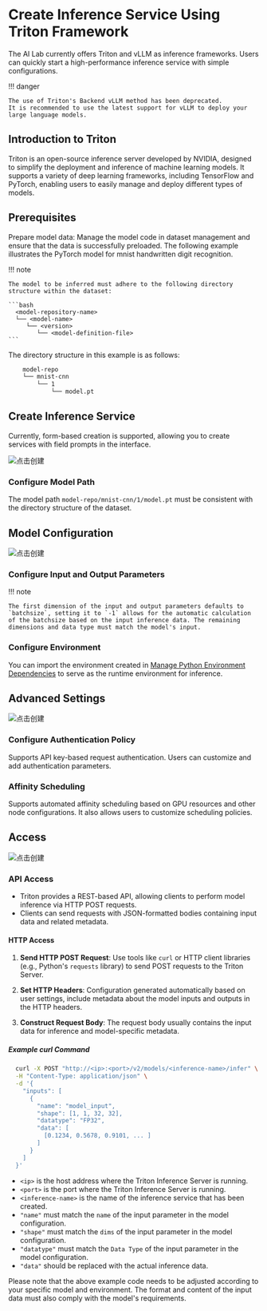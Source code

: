 # Create Inference Service Using Triton Framework

The AI Lab currently offers Triton and vLLM as inference frameworks. Users can quickly start a high-performance inference service with simple configurations.

!!! danger

    The use of Triton's Backend vLLM method has been deprecated.
    It is recommended to use the latest support for vLLM to deploy your large language models.

## Introduction to Triton

Triton is an open-source inference server developed by NVIDIA, designed to simplify the deployment and inference of machine learning models. It supports a variety of deep learning frameworks, including TensorFlow and PyTorch, enabling users to easily manage and deploy different types of models.

## Prerequisites

Prepare model data: Manage the model code in dataset management and ensure that the data is successfully preloaded. The following example illustrates the PyTorch model for mnist handwritten digit recognition.

!!! note

    The model to be inferred must adhere to the following directory structure within the dataset:

    ```bash
      <model-repository-name>
      └── <model-name>
         └── <version>
            └── <model-definition-file>
    ```

The directory structure in this example is as follows:

```bash
    model-repo
    └── mnist-cnn
        └── 1
            └── model.pt
```

## Create Inference Service

Currently, form-based creation is supported, allowing you to create services with field prompts in the interface.

![点击创建](../images/triton-infer-0.png)

### Configure Model Path

The model path `model-repo/mnist-cnn/1/model.pt` must be consistent with the directory structure of the dataset.

## Model Configuration

![点击创建](../images/triton-infer-1.png)

### Configure Input and Output Parameters

!!! note

    The first dimension of the input and output parameters defaults to `batchsize`, setting it to `-1` allows for the automatic calculation of the batchsize based on the input inference data. The remaining dimensions and data type must match the model's input.

### Configure Environment

You can import the environment created in [Manage Python Environment Dependencies](../dataset/environments.md) to serve as the runtime environment for inference.

## Advanced Settings

![点击创建](../images/triton-infer-2.png)

### Configure Authentication Policy

Supports API key-based request authentication. Users can customize and add authentication parameters.

### Affinity Scheduling

Supports automated affinity scheduling based on GPU resources and other node configurations. It also allows users to customize scheduling policies.

## Access

![点击创建](../images/triton-infer-3.png)

<!-- The model inference service provides multiple access methods by default, enabling clients to interact with the inference service through different protocols. You can access the service in the following ways:

1. **HTTP/REST API**

   - Triton provides a REST-based API, allowing clients to perform model inference via HTTP POST requests.
   - Clients can send requests with JSON-formatted bodies containing input data and related metadata.

2. **gRPC API**

   - Triton also provides a gRPC interface, a high-performance, open-source, general-purpose RPC framework.
   - gRPC supports streaming, making it more efficient for handling large amounts of data.

3. **C++ and Python Client Libraries**

   - Triton offers client libraries for C++ and Python, making it more convenient to write client code in these languages.
   - The client libraries encapsulate the details of HTTP/REST and gRPC, providing simple function calls to perform inference.

Each access method has its specific use cases and advantages. For instance, HTTP/REST API is typically used for simple and cross-language scenarios, while gRPC is suitable for high-performance and low-latency applications. The C++ and Python client libraries offer richer functionality and better performance, ideal for deep integration in these language environments. -->

### API Access

- Triton provides a REST-based API, allowing clients to perform model inference via HTTP POST requests.
- Clients can send requests with JSON-formatted bodies containing input data and related metadata.

#### HTTP Access

1. **Send HTTP POST Request**: Use tools like `curl` or HTTP client libraries (e.g., Python's `requests` library) to send POST requests to the Triton Server.

2. **Set HTTP Headers**: Configuration generated automatically based on user settings, include metadata about the model inputs and outputs in the HTTP headers.

3. **Construct Request Body**: The request body usually contains the input data for inference and model-specific metadata.


##### Example curl Command

```bash
  curl -X POST "http://<ip>:<port>/v2/models/<inference-name>/infer" \
  -H "Content-Type: application/json" \
  -d '{
    "inputs": [
      {
        "name": "model_input",            
        "shape": [1, 1, 32, 32],          
        "datatype": "FP32",               
        "data": [
          [0.1234, 0.5678, 0.9101, ... ]  
        ]
      }
    ]
  }'
```

- `<ip>` is the host address where the Triton Inference Server is running.
- `<port>` is the port where the Triton Inference Server is running.
- `<inference-name>` is the name of the inference service that has been created.
- `"name"` must match the `name` of the input parameter in the model configuration.
- `"shape"` must match the `dims` of the input parameter in the model configuration.
- `"datatype"` must match the `Data Type` of the input parameter in the model configuration.
- `"data"` should be replaced with the actual inference data.

<!-- #### gRPC Access

1. **Generate Client Code**: Use the model definition files provided by Triton (usually `.pbtxt` files) to generate gRPC client code.

2. **Create gRPC Client Instance**: Use the generated code to create a gRPC client instance.

3. **Send gRPC Request**: Construct a gRPC request that includes the model input data.

4. **Receive Response**: Wait for the server to process the request and receive the response.

##### Example gRPC Access Code

```python
from triton_client.grpc import *
from triton_client.utils import *

# Initialize gRPC client
try:
    triton_client = InferenceServerClient('localhost:8001')
except Exception as e:
    logging.error("failed to create gRPC client: " + str(e))

# Construct input data
model_name = 'chatglm2-6b'
input_data = ...  # Your model input data

# Create input and output
inputs = [InferenceServerClient.Input('input_names', input_data.shape, "TYPE")]
outputs = [InferenceServerClient.Output('output_names')]

# Send inference request
results = triton_client.infer(model_name, inputs, outputs)

# Get inference result
output_data = results.as_numpy('output_names')
```

- `localhost:8001` is the default gRPC port for Triton; change it if configured differently.
- `input_data` is your model input data, which needs to be preprocessed according to the model requirements.
- `TYPE` is the data type of the model input, such as `FP32` and `INT32`. -->

Please note that the above example code needs to be adjusted according to your specific model and environment. The format and content of the input data must also comply with the model's requirements.

<!-- ### Web UI Access (Coming Soon)

> Web UI access is under development, stay tuned. -->